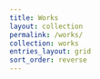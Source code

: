 ```yaml
---
title: Works
layout: collection
permalink: /works/
collection: works
entries_layout: grid
sort_order: reverse
---
```

